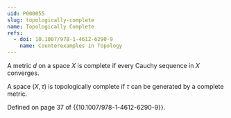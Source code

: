```yaml
---
uid: P000055
slug: topologically-complete
name: Topologically Complete
refs:
  - doi: 10.1007/978-1-4612-6290-9
    name: Counterexamples in Topology
---
```

A metric $d$ on a space $X$ is complete if every Cauchy sequence in $X$ converges.

A space $(X,\tau)$ is topologically complete if $\tau$ can be generated by a complete metric.

Defined on page 37 of {{10.1007/978-1-4612-6290-9}}.
